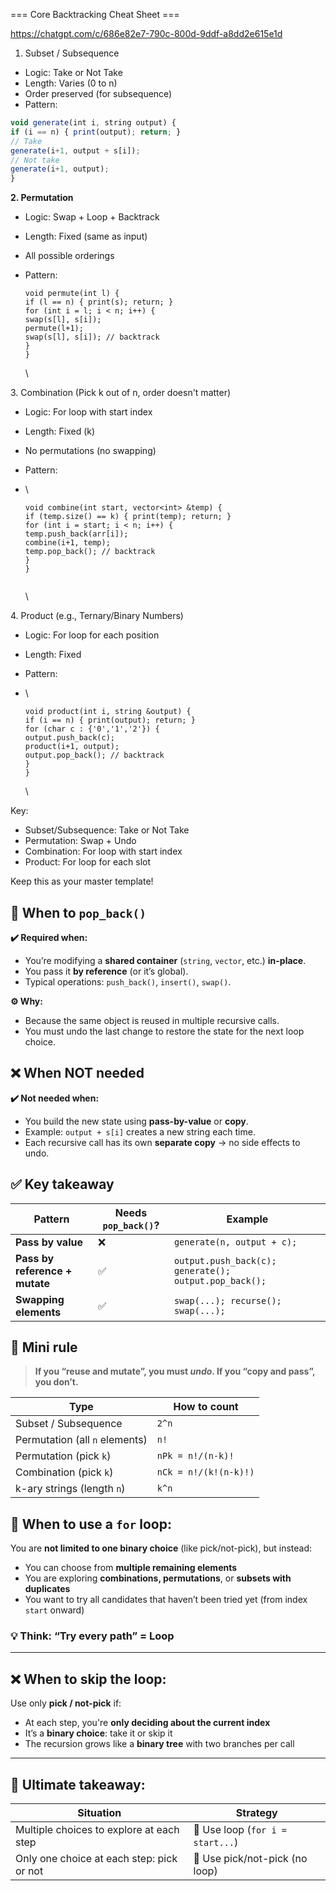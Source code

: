 === Core Backtracking Cheat Sheet ===

<https://chatgpt.com/c/686e82e7-790c-800d-9ddf-a8dd2e615e1d>




1. Subset / Subsequence

* Logic: Take or Not Take
* Length: Varies (0 to n)
* Order preserved (for subsequence)
* Pattern:

```javascript
void generate(int i, string output) {
if (i == n) { print(output); return; }
// Take
generate(i+1, output + s[i]);
// Not take
generate(i+1, output);
}
```

**2. Permutation**

* Logic: Swap + Loop + Backtrack
* Length: Fixed (same as input)
* All possible orderings
* Pattern:

  ```clike
  void permute(int l) {
  if (l == n) { print(s); return; }
  for (int i = l; i < n; i++) {
  swap(s[l], s[i]);
  permute(l+1);
  swap(s[l], s[i]); // backtrack
  }
  }
  ```

  \


3\. Combination (Pick k out of n, order doesn't matter)

* Logic: For loop with start index
* Length: Fixed (k)
* No permutations (no swapping)
* Pattern:
* \
  ```clike
  void combine(int start, vector<int> &temp) {
  if (temp.size() == k) { print(temp); return; }
  for (int i = start; i < n; i++) {
  temp.push_back(arr[i]);
  combine(i+1, temp);
  temp.pop_back(); // backtrack
  }
  }
  
  
  ```

  \

4\. Product (e.g., Ternary/Binary Numbers)

* Logic: For loop for each position
* Length: Fixed
* Pattern:
* \
  ```clike
  void product(int i, string &output) {
  if (i == n) { print(output); return; }
  for (char c : {'0','1','2'}) {
  output.push_back(c);
  product(i+1, output);
  output.pop_back(); // backtrack
  }
  }
  ```

  \

Key:

* Subset/Subsequence: Take or Not Take
* Permutation: Swap + Undo
* Combination: For loop with start index
* Product: For loop for each slot

Keep this as your master template!



## 📌 **When to** `pop_back()`

**✔️ Required when:**

* You’re modifying a **shared container** (`string`, `vector`, etc.) **in-place**.
* You pass it **by reference** (or it’s global).
* Typical operations: `push_back()`, `insert()`, `swap()`.

**⚙️ Why:**

* Because the same object is reused in multiple recursive calls.
* You must undo the last change to restore the state for the next loop choice.


## ❌ **When NOT needed**

**✔️ Not needed when:**

* You build the new state using **pass-by-value** or **copy**.
* Example: `output + s[i]` creates a new string each time.
* Each recursive call has its own **separate copy** → no side effects to undo.


## ✅ **Key takeaway**

| Pattern | Needs `pop_back()`? | Example |
|----|----|----|
| **Pass by value** | ❌ | `generate(n, output + c);` |
| **Pass by reference + mutate** | ✅ | `output.push_back(c); generate(); output.pop_back();` |
| **Swapping elements** | ✅ | `swap(...); recurse(); swap(...);` |


## 📝 **Mini rule**

> **If you “reuse and mutate”, you must *undo*. If you “copy and pass”, you don’t.**




| Type | How to count |
|----|----|
| Subset / Subsequence | `2^n` |
| Permutation (all `n` elements) | `n!` |
| Permutation (pick `k`) | `nPk = n!/(n-k)!` |
| Combination (pick `k`) | `nCk = n!/(k!(n-k)!)` |
| k-ary strings (length `n`) | `k^n` |



## 🔁 When to use a `for` loop:

You are **not limited to one binary choice** (like pick/not-pick), but instead:

* You can choose from **multiple remaining elements**
* You are exploring **combinations, permutations**, or **subsets with duplicates**
* You want to try all candidates that haven’t been tried yet (from index `start` onward)

### 💡 Think: “Try every path” = Loop


---

## ❌ When to skip the loop:

Use only **pick / not-pick** if:

* At each step, you're **only deciding about the current index**
* It’s a **binary choice**: take it or skip it
* The recursion grows like a **binary tree** with two branches per call


---

## 🧠 Ultimate takeaway:

| Situation | Strategy |
|----|----|
| Multiple choices to explore at each step | 🔁 Use loop (`for i = start...`) |
| Only one choice at each step: pick or not | 🔀 Use pick/not-pick (no loop) |


